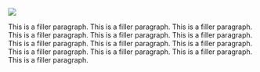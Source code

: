 <a href="https://www.juncture-digital.org"><img src="https://juncture-digital.github.io/juncture/static/images/ve-button.png"></a>

<param ve-config 
title="Madder"    
source-image="https://upload.wikimedia.org/wikipedia/commons/3/3d/Rubia_tinctorum_flowers.jpg"   
banner="https://upload.wikimedia.org/wikipedia/commons/3/3d/Rubia_tinctorum_flowers.jpg" 
height=100
author="Lois Nguyen, Emily Hughes, Moira Newman"
layout="vertical">

This is a filler paragraph. This is a filler paragraph. This is a filler paragraph. This is a filler paragraph. This is a filler paragraph. This is a filler paragraph. This is a filler paragraph. This is a filler paragraph. This is a filler paragraph. This is a filler paragraph. This is a filler paragraph. This is a filler paragraph. This is a filler paragraph.

<param ve-image
	   src="gh:username/repository/main/folder/imagefilename.jpegloisxnguyen/plant-humanities-summer-program/main/session-two/rubiaperegrinagrowth.jpg
		caption="*Rubia peregrina*">


